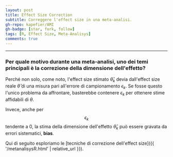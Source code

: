 ```yaml
---
layout: post
title: Effect Size Correction
subtitle: Correggere l'effect size in una meta-analisi.
gh-repo: kapefier/AMI
gh-badge: [star, fork, follow]
tags: [R, Effect Size, Meta-Analisys]
comments: true
---
```


------------------------------------------------------------------------

### Per quale motivo durante una meta-analisi, uno dei temi principali è la correzione della dimensione dell'effetto?

Perché non solo, come noto, l'effect size stimato $\hat\theta_k$ devia dall'effect size reale $\hat\theta$ di una misura pari all'errore di campionamento $\epsilon_k$. Se fosse questo l'unico problema da affrontare, basterebbe contenere $\epsilon_k$ per ottenere stime affidabili di $\theta$.

Invece, anche per $$\epsilon_k$$ tendente a 0, la stima della dimensione dell'effetto $\hat\theta_k$ può essere gravata da errori sistematici, **bias**.

Qui di seguito esploriamo le [tecniche di correzione dell'effect size]({{ '/metanalisysR.html' \| relative_url }}).
